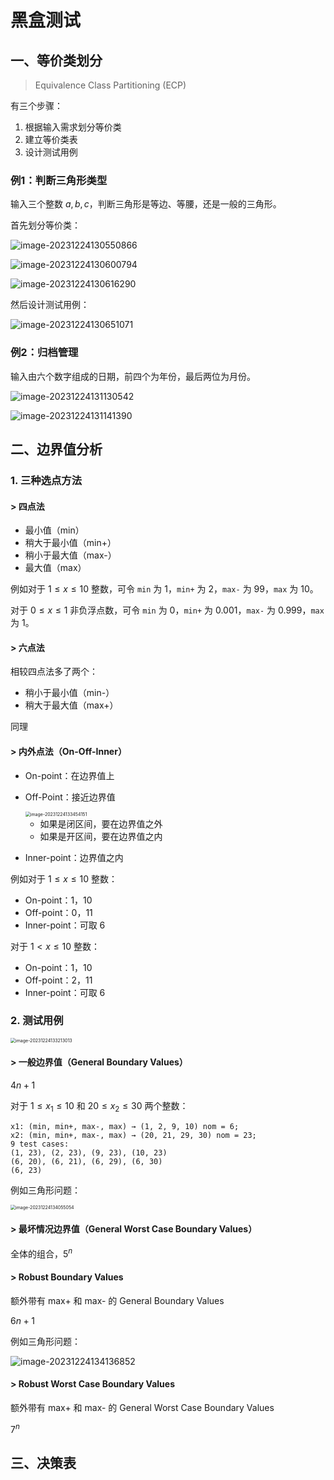 # 黑盒测试

## 一、等价类划分

> Equivalence Class Partitioning (ECP)

有三个步骤：

1. 根据输入需求划分等价类
2. 建立等价类表
3. 设计测试用例

### 例1：判断三角形类型

输入三个整数 $a, b, c$，判断三角形是等边、等腰，还是一般的三角形。

首先划分等价类：

![image-20231224130550866](assets/image-20231224130550866.png)

![image-20231224130600794](assets/image-20231224130600794.png)

![image-20231224130616290](assets/image-20231224130616290.png)

然后设计测试用例：

![image-20231224130651071](assets/image-20231224130651071.png)

### 例2：归档管理

输入由六个数字组成的日期，前四个为年份，最后两位为月份。

![image-20231224131130542](assets/image-20231224131130542.png)

![image-20231224131141390](assets/image-20231224131141390.png)

## 二、边界值分析

### 1. 三种选点方法

#### > 四点法

- 最小值（min）
- 稍大于最小值（min+）
- 稍小于最大值（max-）
- 最大值（max）

例如对于 $1 \leq x \leq 10$ 整数，可令 `min` 为 1，`min+` 为 2，`max-` 为 99，`max` 为 10。

对于 $0 \leq x \leq 1$ 非负浮点数，可令 `min` 为 0，`min+` 为 0.001，`max-` 为 0.999，`max` 为 1。

#### > 六点法

相较四点法多了两个：

- 稍小于最小值（min-）
- 稍大于最大值（max+）

同理

#### > 内外点法（On-Off-Inner）

- On-point：在边界值上

- Off-Point：接近边界值

  <img src="assets/image-20231224133454151.png" alt="image-20231224133454151" style="zoom:50%;" />

  - 如果是闭区间，要在边界值之外
  - 如果是开区间，要在边界值之内

- Inner-point：边界值之内

例如对于 $1 \leq x \leq 10$ 整数：

- On-point：1，10
- Off-point：0，11
- Inner-point：可取 6

对于 $1 < x \leq 10$ 整数：

- On-point：1，10
- Off-point：2，11
- Inner-point：可取 6

### 2. 测试用例

<img src="assets/image-20231224133213013.png" alt="image-20231224133213013" style="zoom:50%;" />

#### > 一般边界值（General Boundary Values）

$4n + 1$

对于 $1 \leq x_1 \leq 10$ 和 $20 \leq x_2 \leq 30$ 两个整数：

```
x1: (min, min+, max-, max) → (1, 2, 9, 10) nom = 6;
x2: (min, min+, max-, max) → (20, 21, 29, 30) nom = 23;
9 test cases: 
(1, 23), (2, 23), (9, 23), (10, 23)
(6, 20), (6, 21), (6, 29), (6, 30)
(6, 23)
```

例如三角形问题：

<img src="assets/image-20231224134055054.png" alt="image-20231224134055054" style="zoom:50%;" />

#### > 最坏情况边界值（General Worst Case Boundary Values）

全体的组合，$5^n$

#### > Robust Boundary Values

额外带有 max+ 和 max- 的 General Boundary Values

$6n + 1$

例如三角形问题：

![image-20231224134136852](assets/image-20231224134136852.png)

#### > Robust Worst Case Boundary Values

额外带有 max+ 和 max- 的 General Worst Case Boundary Values

$7^n$

## 三、决策表


